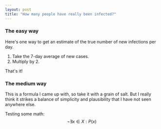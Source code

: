 ```yaml
---
layout: post
title: "How many people have really been infected?"
---
```


### The easy way
Here's one way to get an estimate of the true number of new infections per day.

1. Take the 7-day average of new cases.
1. Multiply by 2.

That's it! 

### The medium way
This is a formula I came up with, so take it with a grain of salt. But I really think it strikes a balance of simplicity and plausibility that I have not seen anywhere else.

Testing some math: $$\neg\exists x\in X:P(x)$$
